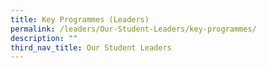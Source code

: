 ```yaml
---
title: Key Programmes (Leaders)
permalink: /leaders/Our-Student-Leaders/key-programmes/
description: ""
third_nav_title: Our Student Leaders
---
```

